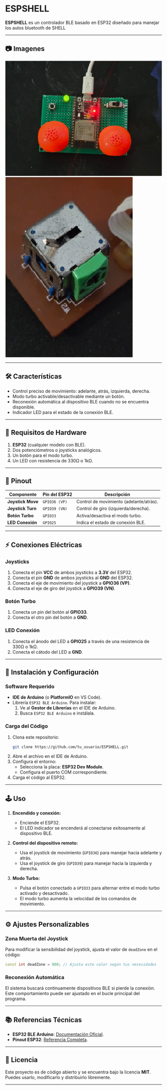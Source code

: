 
# ESPSHELL

**ESPSHELL** es un controlador BLE basado en ESP32 diseñado para manejar los autos bluetooth de SHELL

---
## 📷 Imagenes

![ESPSHELL](imagenes/1.jpg)
![ESPSHELL](imagenes/2.jpg)

---


## 🛠 Características

- Control preciso de movimiento: adelante, atrás, izquierda, derecha.
- Modo turbo activable/desactivable mediante un botón.
- Reconexión automática al dispositivo BLE cuando no se encuentra disponible.
- Indicador LED para el estado de la conexión BLE.

---

## 🔧 Requisitos de Hardware

1. **ESP32** (cualquier modelo con BLE).
2. Dos potenciómetros o joysticks analógicos.
3. Un botón para el modo turbo.
4. Un LED con resistencia de 330Ω o 1kΩ.

---

## 📌 Pinout

| Componente        | Pin del ESP32       | Descripción                                |
|-------------------|---------------------|--------------------------------------------|
| **Joystick Move** | `GPIO36 (VP)`       | Control de movimiento (adelante/atrás).    |
| **Joystick Turn** | `GPIO39 (VN)`       | Control de giro (izquierda/derecha).       |
| **Botón Turbo**   | `GPIO33`            | Activa/desactiva el modo turbo.            |
| **LED Conexión**  | `GPIO25`            | Indica el estado de conexión BLE.          |

---

## ⚡ Conexiones Eléctricas

### Joysticks
1. Conecta el pin **VCC** de ambos joysticks a **3.3V** del ESP32.
2. Conecta el pin **GND** de ambos joysticks al **GND** del ESP32.
3. Conecta el eje de movimiento del joystick a **GPIO36 (VP)**.
4. Conecta el eje de giro del joystick a **GPIO39 (VN)**.

### Botón Turbo
1. Conecta un pin del botón al **GPIO33**.
2. Conecta el otro pin del botón a **GND**.

### LED Conexión
1. Conecta el ánodo del LED a **GPIO25** a través de una resistencia de 330Ω o 1kΩ.
2. Conecta el cátodo del LED a **GND**.

---

## 🚀 Instalación y Configuración

### Software Requerido
- **IDE de Arduino** (o **PlatformIO** en VS Code).
- Librería `ESP32 BLE Arduino`. Para instalar:
  1. Ve al **Gestor de Librerías** en el IDE de Arduino.
  2. Busca `ESP32 BLE Arduino` e instálala.

### Carga del Código
1. Clona este repositorio:
   ```bash
   git clone https://github.com/tu_usuario/ESPSHELL.git
   ```
2. Abre el archivo en el IDE de Arduino.
3. Configura el entorno:
   - Selecciona la placa: **ESP32 Dev Module**.
   - Configura el puerto COM correspondiente.
4. Carga el código al ESP32.

---

## 🕹 Uso

1. **Encendido y conexión:**
   - Enciende el ESP32.
   - El LED indicador se encenderá al conectarse exitosamente al dispositivo BLE.

2. **Control del dispositivo remoto:**
   - Usa el joystick de movimiento (`GPIO36`) para manejar hacia adelante y atrás.
   - Usa el joystick de giro (`GPIO39`) para manejar hacia la izquierda y derecha.

3. **Modo Turbo:**
   - Pulsa el botón conectado a `GPIO33` para alternar entre el modo turbo activado y desactivado.
   - El modo turbo aumenta la velocidad de los comandos de movimiento.

---

## ⚙ Ajustes Personalizables

### Zona Muerta del Joystick
Para modificar la sensibilidad del joystick, ajusta el valor de `deadZone` en el código:
```cpp
const int deadZone = 800; // Ajusta este valor según tus necesidades
```

### Reconexión Automática
El sistema buscará continuamente dispositivos BLE si pierde la conexión. Este comportamiento puede ser ajustado en el bucle principal del programa.

---

## 📚 Referencias Técnicas

- **ESP32 BLE Arduino**: [Documentación Oficial](https://github.com/espressif/arduino-esp32/tree/master/libraries/BLE).
- **Pinout ESP32**: [Referencia Completa](https://www.upesy.com/cdn/shop/files/doc-esp32-pinout-reference-wroom-devkit.png).

---

## 📝 Licencia

Este proyecto es de código abierto y se encuentra bajo la licencia **MIT**. Puedes usarlo, modificarlo y distribuirlo libremente.

---

